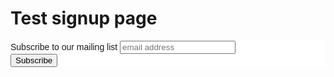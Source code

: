 
Test signup page
====

<!-- Begin MailChimp Signup Form -->
<link href="//cdn-images.mailchimp.com/embedcode/slim-081711.css" rel="stylesheet" type="text/css">
<style type="text/css">
    #mc_embed_signup{background:#fff; clear:left; font:14px Helvetica,Arial,sans-serif; }
</style>
<div id="mc_embed_signup">
<form action="http://scramble.us3.list-manage.com/subscribe/post?u=de08bd224712dbaccb79b3b56&amp;id=b02f1308db" method="post" id="mc-embedded-subscribe-form" name="mc-embedded-subscribe-form" class="validate" target="_blank" novalidate>
    <label for="mce-EMAIL">Subscribe to our mailing list</label>
    <input type="email" value="" name="EMAIL" class="email" id="mce-EMAIL" placeholder="email address" required>
    <div class="clear"><input type="submit" value="Subscribe" name="subscribe" id="mc-embedded-subscribe" class="button"></div>
</form>
</div>

